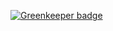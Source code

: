 
[![Greenkeeper badge](https://badges.greenkeeper.io/A-Naive-Dreamer/student-management-system.svg)](https://greenkeeper.io/)
